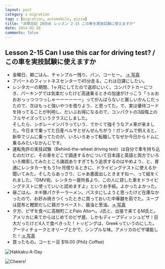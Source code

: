 ```yaml
---
layout: post
category : migration
tags : [migration, automobile, pizza]
title: "浮草日記 28日め レッスン 2-15 この車を実技試験に使えますか"
date: 2014-02-28
comments: false
---
```


## Lesson 2-15 Can I use this car for driving test? / この車を実技試験に使えますか

* 金曜日、朝ごはん、チャンプルー残り、パン、コーヒー。 [-> 写真](http://instagram.com/p/k9-GFLFDTM/)
* アパートのフィットネスセンターで45分走る。これは日課にしたい。
* レンタカーの期間、1ヶ月にしてたので返却にいく。コンパクトカーにつき、パーキングでは気楽だったけど高速乗るときの加速がけっこう「ぅぉおおおっっつつつっしゃーーーーーー」ってがんばらないと厳しいかんじだったので、次はもっと強いやつを借りよう、と思ってた。で、実は優待コードを持ってることが判明し、だいぶお得になるので、コンパクトの3段階上のフルサイズっていうクラスにしました。  
そしたら、シボレーインパラっていう、でかくて強そうなアメ車が来ました。今日まで乗ってた日産ベルサとぜんぜんちがう！ガンダムで例えると、新卒でジムに乗ってたのが、いろいろあって転職してなぜか今日からドムに乗るみたいなかんじです。
* 運転免許の実技試験（Behind-the-wheel driving test）は自分で車を持ち込むのだけど、その車をどこで調達するかについて日本語と英語と両方でいろいろ検索してみたところ諸説ありすぎてもう追求するのはやめよう、と、普通にレンタカーをもう1ヶ月借りるときに、ドライビングテストに使えるか聞いてみた。そしたらあっさり、じゃあ書面出しときますねー、って紙をくれました。「DMV宛、レンタカー屋所長より、この人に貸した車をドライビングテストに使っていいと認めますよ」というお手紙。よかったよかった。
* 昼ごはん、ネギ豚パクチーラーメン。パスタにしようと思ったけど在庫なかったので、お好み焼きつくったときに買っておいた中華麺を茹でた。スープは昆布と鰹節だしに鶏ガラペースト、醤油と葱油。[-> 写真](http://instagram.com/p/k-qrSNFDUm/)
* 夕方、ピザを食べに高樹町ことPalo Altoへ。J氏と、出張で来てるM氏と。アメリカに来てからはじめてのピザ屋、しかもディープディッシュピザ！巨大だったけど4人で食べきった！トッピングは、Greekっていうのにした。アーティチョークとオリーブとかで、シンプルな味。アメリカのピザ堪能した！[-> 写真](http://instagram.com/p/lAoXdlFDT8/)
* 買ったもの。コーヒー豆 $16.00 (Philz Coffee)

![Hakkaku-A-Day](https://lh6.googleusercontent.com/-B1g92axSsOI/UxP4dSNTsTI/AAAAAAAB7tM/ImjswOWaKFY/w620-h465-no/P1150879.JPG)

![Cheers!](https://lh6.googleusercontent.com/-MMPermS4xD4/UxP4wDUgcsI/AAAAAAAB7t4/FjfDF-L8OI0/w620-h465-no/P1150868.JPG)